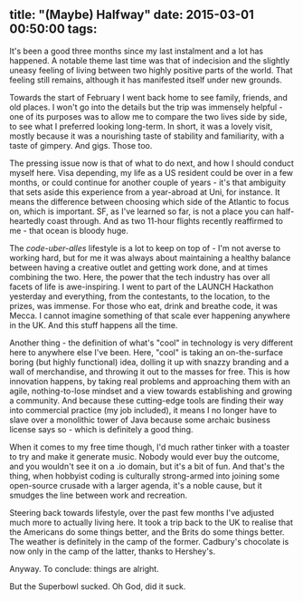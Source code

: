 title: "(Maybe) Halfway"
date: 2015-03-01 00:50:00
tags:
---

It's been a good three months since my last instalment and a lot has happened. A notable theme last time was that of indecision and the slightly uneasy feeling of living between two highly positive parts of the world. That feeling still remains, although it has manifested itself under new grounds.

<!-- more -->

Towards the start of February I went back home to see family, friends, and old places. I won't go into the details but the trip was immensely helpful - one of its purposes was to allow me to compare the two lives side by side, to see what I preferred looking long-term. In short, it was a lovely visit, mostly because it was a nourishing taste of stability and familiarity, with a taste of gimpery. And gigs. Those too.

The pressing issue now is that of what to do next, and how I should conduct myself here. Visa depending, my life as a US resident could be over in a few months, or could continue for another couple of years - it's that ambiguity that sets aside this experience from a year-abroad at Uni, for instance. It means the difference between choosing which side of the Atlantic to focus on, which is important. SF, as I've learned so far, is not a place you can half-heartedly coast through. And as two 11-hour flights recently reaffirmed to me - that ocean is bloody huge.

The *code-uber-alles* lifestyle is a lot to keep on top of - I'm not averse to working hard, but for me it was always about maintaining a healthy balance between having a creative outlet and getting work done, and at times combining the two. Here, the power that the tech industry has over all facets of life is awe-inspiring. I went to part of the LAUNCH Hackathon yesterday and everything, from the contestants, to the location, to the prizes, was immense. For those who eat, drink and breathe code, it was Mecca. I cannot imagine something of that scale ever happening anywhere in the UK. And this stuff happens all the time.

Another thing - the definition of what's "cool" in technology is very different here to anywhere else I've been. Here, "cool" is taking an on-the-surface boring (but highly functional) idea, dolling it up with snazzy branding and a wall of merchandise, and throwing it out to the masses for free. This is how innovation happens, by taking real problems and approaching them with an agile, nothing-to-lose mindset and a view towards establishing and growing a community. And because these cutting-edge tools are finding their way into commercial practice (my job included), it means I no longer have to slave over a monolithic tower of Java because some archaic business license says so - which is definitely a good thing.

When it comes to my free time though, I'd much rather tinker with a toaster to try and make it generate music. Nobody would ever buy the outcome, and you wouldn't see it on a .io domain, but it's a bit of fun. And that's the thing, when hobbyist coding is culturally strong-armed into joining some open-source crusade with a larger agenda, it's a noble cause, but it smudges the line between work and recreation.

Steering back towards lifestyle, over the past few months I've adjusted much more to actually living here. It took a trip back to the UK to realise that the Americans do some things better, and the Brits do some things better. The weather is definitely in the camp of the former. Cadbury's chocolate is now only in the camp of the latter, thanks to Hershey's.

Anyway. To conclude: things are alright.

But the Superbowl sucked. Oh God, did it suck.
